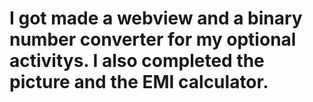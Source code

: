 # I got made a webview and a binary number converter for my optional activitys. I also completed the picture and the EMI calculator.
